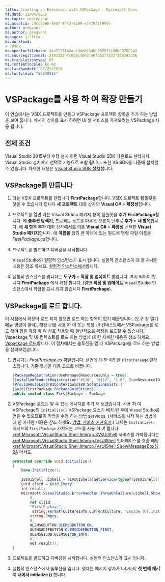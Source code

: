 ```yaml
---
title: Creating an Extension with VSPackage | Microsoft Docs
ms.date: 11/04/2016
ms.topic: conceptual
ms.assetid: c0cc5e08-4897-44f2-8309-e3478f1f999e
author: gregvanl
ms.author: gregvanl
manager: jillfra
ms.workload:
- vssdk
ms.openlocfilehash: 04a31171b2aca3de8284bb93257c106b80780242
ms.sourcegitcommit: 2193323efc608118e0ce6f6b2ff532f158245d56
ms.translationtype: MT
ms.contentlocale: ko-KR
ms.lasthandoff: 01/25/2019
ms.locfileid: "55040816"
---
```

# <a name="create-an-extension-with-a-vspackage"></a>VSPackage를 사용 하 여 확장 만들기
이 연습에서는 VSIX 프로젝트를 만들고 VSPackage 프로젝트 항목을 추가 하는 방법을 보여 줍니다. 메시지 상자를 표시 하려면 UI 셸 서비스를 가져오려는 VSPackage 사용 됩니다.  
  
## <a name="prerequisites"></a>전제 조건  
 Visual Studio 2015부터 수행 설치 하면 Visual Studio SDK 다운로드 센터에서. Visual Studio 설치에서 선택적 기능으로 포함 됩니다. 또한 VS SDK를 나중에 설치할 수 있습니다. 자세한 내용은 [Visual Studio SDK 설치](../extensibility/installing-the-visual-studio-sdk.md)합니다.  
  
## <a name="create-a-vspackage"></a>VSPackage를 만듭니다  
  
1.  라는 VSIX 프로젝트를 만듭니다 **FirstPackage**합니다. VSIX 프로젝트 템플릿을 찾을 수 있습니다 합니다 **새 프로젝트** 대화 상자의 **Visual C#** > **확장성**합니다.  
  
2.  프로젝트를 열면 라는 Visual Studio 패키지 항목 템플릿을 추가 **FirstPackage**합니다. 에 **솔루션 탐색기**, 프로젝트 노드를 마우스 오른쪽 단추로 **추가** > **새 항목**합니다. 에 **새 항목 추가** 대화 상자에서로 이동 **Visual C#** > **확장성** 선택한 **Visual Studio 패키지**합니다. 에 **이름을** 창의 맨 아래에 있는 필드에 명령 파일 이름을 *FirstPackage.cs*합니다.  
  
3.  프로젝트를 빌드하고 디버깅을 시작합니다.  
  
     Visual Studio의 실험적 인스턴스가 표시 됩니다. 실험적 인스턴스에 대 한 자세한 내용은 참조 하세요. [실험적 인스턴스에서](../extensibility/the-experimental-instance.md)합니다.  
  
4.  실험적 인스턴스를 엽니다는 **도구가** > **확장 및 업데이트** 창입니다. 표시 되어야 합니다 **FirstPackage** 에서 확장 합니다. (열면 **확장 및 업데이트** Visual Studio 인스턴스에서 작업을 표시 되지 않습니다 **FirstPackage**).  
  
## <a name="load-the-vspackage"></a>VSPackage를 로드 합니다.  
 이 시점에서 확장이 로드 되지 않으면 로드 하는 항목이 없기 때문입니다. (도구 창 열기 메뉴 명령이 클릭), 해당 UI를 사용 하 여 또는 특정 UI 컨텍스트에서 VSPackage를 로드 해야 함을 지정 하 여 상호 작용할 때 일반적으로 확장을 로드할 수 있습니다. Vspackage 및 UI 컨텍스트를 로드 하는 방법에 대 한 자세한 내용은 참조 하세요. [Vspackage 로드](../extensibility/loading-vspackages.md)합니다. 이 절차에서는 솔루션을 열 때 VSPackage를 로드 하는 방법을 살펴보겠습니다.  
  
1.  엽니다는 *FirstPackage.cs* 파일입니다. 선언에 대 한 확인을 `FirstPackage` 클래스입니다. 기존 특성을 다음 코드로 바꿉니다.  
  
    ```csharp  
    [PackageRegistration(UseManagedResourcesOnly = true)]  
    [InstalledProductRegistration("#110", "#112", "1.0", IconResourceID = 400)] // Info on this package for Help/About  
    [ProvideAutoLoad(UIContextGuids80.SolutionExists)]  
    [Guid(FirstPackage.PackageGuidString)]  
    public sealed class FirstPackage : Package  
    ```  
  
2.  VSPackage 로드는 알 수 있는 메시지를 추가 해 보겠습니다. 사용 하 여 VSPackage의 `Initialize()` VSPackage 요소가 배치 된 후에 Visual Studio를 얻을 수 있으므로이 작업을 수행 하는 방법 services. (서비스를 시작 하는 방법에 대 한 자세한 내용은 참조 하세요. [방법: 서비스 가져오기](../extensibility/how-to-get-a-service.md).) 대체는 `Initialize()` 메서드의 `FirstPackage` 가져오는 코드를 사용 하 여 합니다 <xref:Microsoft.VisualStudio.Shell.Interop.SVsUIShell> 서비스를 가져옵니다는 <xref:Microsoft.VisualStudio.Shell.Interop.IVsUIShell> 인터페이스를 호출 해당 <xref:Microsoft.VisualStudio.Shell.Interop.IVsUIShell.ShowMessageBox%2A> 메서드.  
  
    ```csharp  
    protected override void Initialize()  
    {  
        base.Initialize();  
  
        IVsUIShell uiShell = (IVsUIShell)GetService(typeof(SVsUIShell));  
        Guid clsid = Guid.Empty;  
        int result;  
        Microsoft.VisualStudio.ErrorHandler.ThrowOnFailure(uiShell.ShowMessageBox(  
            0,  
            ref clsid,  
            "FirstPackage",  
             string.Format(CultureInfo.CurrentCulture, "Inside {0}.Initialize()", this.GetType().FullName),  
            string.Empty,  
            0,  
            OLEMSGBUTTON.OLEMSGBUTTON_OK,  
            OLEMSGDEFBUTTON.OLEMSGDEFBUTTON_FIRST,  
            OLEMSGICON.OLEMSGICON_INFO,  
            0,  
            out result));  
    }  
    ```  
  
3.  프로젝트를 빌드하고 디버깅을 시작합니다. 실험적 인스턴스가 표시 됩니다.  
  
4.  실험적 인스턴스에서 솔루션을 엽니다. 했다는 메시지 상자가 나타나야 **첫 번째 패키지 내에서 initialize ()** 합니다.